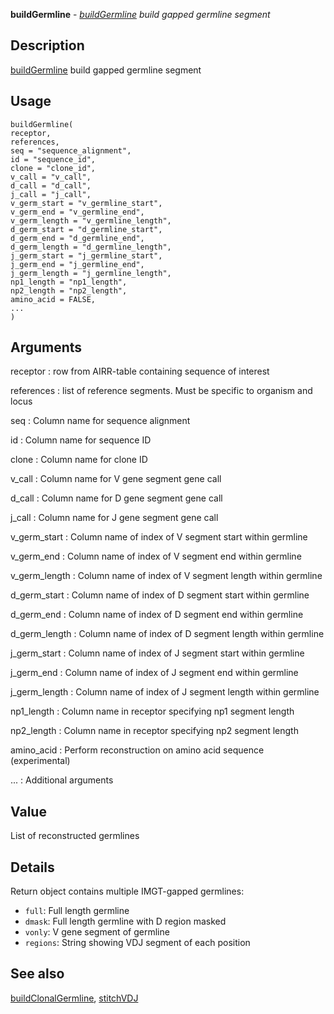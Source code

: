 **buildGermline** - *[buildGermline](buildGermline.md) build gapped germline segment*

Description
--------------------

[buildGermline](buildGermline.md) build gapped germline segment


Usage
--------------------
```
buildGermline(
receptor,
references,
seq = "sequence_alignment",
id = "sequence_id",
clone = "clone_id",
v_call = "v_call",
d_call = "d_call",
j_call = "j_call",
v_germ_start = "v_germline_start",
v_germ_end = "v_germline_end",
v_germ_length = "v_germline_length",
d_germ_start = "d_germline_start",
d_germ_end = "d_germline_end",
d_germ_length = "d_germline_length",
j_germ_start = "j_germline_start",
j_germ_end = "j_germline_end",
j_germ_length = "j_germline_length",
np1_length = "np1_length",
np2_length = "np2_length",
amino_acid = FALSE,
...
)
```

Arguments
-------------------

receptor
:   row from AIRR-table containing sequence of interest

references
:   list of reference segments. Must be specific to organism 
and locus

seq
:   Column name for sequence alignment

id
:   Column name for sequence ID

clone
:   Column name for clone ID

v_call
:   Column name for V gene segment gene call

d_call
:   Column name for D gene segment gene call

j_call
:   Column name for J gene segment gene call

v_germ_start
:   Column name of index of V segment start within germline

v_germ_end
:   Column name of index of V segment end within germline

v_germ_length
:   Column name of index of V segment length within germline

d_germ_start
:   Column name of index of D segment start within germline

d_germ_end
:   Column name of index of D segment end within germline

d_germ_length
:   Column name of index of D segment length within germline

j_germ_start
:   Column name of index of J segment start within germline

j_germ_end
:   Column name of index of J segment end within germline

j_germ_length
:   Column name of index of J segment length within germline

np1_length
:   Column name in receptor specifying np1 segment length

np2_length
:   Column name in receptor specifying np2 segment length

amino_acid
:   Perform reconstruction on amino acid sequence (experimental)

...
:   Additional arguments




Value
-------------------

List of reconstructed germlines


Details
-------------------

Return object contains multiple IMGT-gapped germlines:

+ `full`:    Full length germline
+ `dmask`:   Full length germline with D region masked
+ `vonly`:   V gene segment of germline
+ `regions`: String showing VDJ segment of each position





See also
-------------------

[buildClonalGermline](buildClonalGermline.md), [stitchVDJ](stitchVDJ.md)






